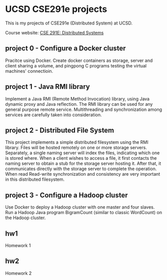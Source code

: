 # UCSD CSE291e projects

This is my projects of CSE291e (Distributed System) at UCSD.

Course website: [CSE 291E: Distributed Systems](http://cseweb.ucsd.edu/classes/sp16/cse291-e/)

## project 0 - Configure a Docker cluster
Pracitce using Docker. Create docker containers as storage, server and client sharing a volume, and pingpong C programs testing the virtual machines' connectioin.

## project 1 - Java RMI library
Implement a Java RMI (Remote Method Invocation) library, using Java dynamic proxy and Java reflection. The RMI library can be used for any general purpose remote service. Multithreading and synchronization among services are carefully taken into consideration.

## project 2 - Distributed File System
This project implements a simple distributed filesystem using the RMI library. Files will be hosted remotely on one or more storage servers. Separately, a single naming server will index the files, indicating which one is stored where. When a client wishes to access a file, it first contacts the naming server to obtain a stub for the storage server hosting it. After that, it communicates directly with the storage server to complete the operation. When read Read-write synchronization and consistency are very important in this distributed filesystem.

## project 3 - Configure a Hadoop cluster
Use Docker to deploy a Hadoop cluster with one master and four slaves. Run a Hadoop Java program BigramCount (similar to classic WordCount) on the Hadoop cluster.

## hw1
Homework 1

## hw2
Homework 2
